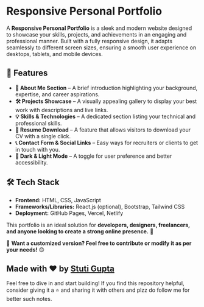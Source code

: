 # Responsive Personal Portfolio  

A **Responsive Personal Portfolio** is a sleek and modern website designed to showcase your skills, projects, and achievements in an engaging and professional manner. Built with a fully responsive design, it adapts seamlessly to different screen sizes, ensuring a smooth user experience on desktops, tablets, and mobile devices.  

## 🚀 Features  

- **📌 About Me Section** – A brief introduction highlighting your background, expertise, and career aspirations.  
- **🛠️ Projects Showcase** – A visually appealing gallery to display your best work with descriptions and live links.  
- **💡 Skills & Technologies** – A dedicated section listing your technical and professional skills.  
- **📄 Resume Download** – A feature that allows visitors to download your CV with a single click.  
- **📞 Contact Form & Social Links** – Easy ways for recruiters or clients to get in touch with you.  
- **🌙 Dark & Light Mode** – A toggle for user preference and better accessibility.  

## 🛠️ Tech Stack  

- **Frontend:** HTML, CSS, JavaScript  
- **Frameworks/Libraries:** React.js (optional), Bootstrap, Tailwind CSS  
- **Deployment:** GitHub Pages, Vercel, Netlify  

This portfolio is an ideal solution for **developers, designers, freelancers, and anyone looking to create a strong online presence.** 🚀  

🔹 **Want a customized version? Feel free to contribute or modify it as per your needs!** 😊  

## Made with ❤️ by [Stuti Gupta](https://www.linkedin.com/in/stuticoder1/)
Feel free to dive in and start building! If you find this repository helpful, consider giving it a ⭐️ and sharing it with others and plzz do follow me for better such notes.
